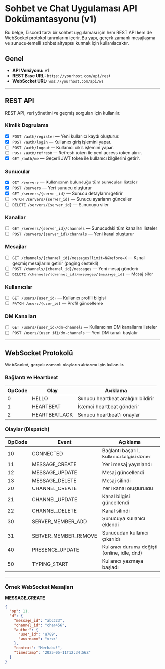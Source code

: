 # Sohbet ve Chat Uygulaması API Dokümantasyonu (v1)

Bu belge, Discord tarzı bir sohbet uygulaması için hem REST API hem de WebSocket protokol tanımlarını içerir. Bu yapı, gerçek zamanlı mesajlaşma ve sunucu-temelli sohbet altyapısı kurmak için kullanılacaktır.

## Genel

- **API Versiyonu:** v1
- **REST Base URL:** `https://yourhost.com/api/rest`
- **WebSocket URL:** `wss://yourhost.com/api/ws`

---

## REST API

REST API, veri yönetimi ve geçmiş sorguları için kullanılır.

### Kimlik Dogrulama

- [x] `POST /auth/register` — Yeni kullanıcı kaydı oluşturur.
- [x] `POST /auth/login` — Kullanıcı giriş işlemini yapar.
- [ ] `POST /auth/logout` — Kullanıcı cikis işlemini yapar.
- [ ] `POST /auth/refresh` — Refresh token ile yeni access token alınır.
- [x] `GET /auth/me` — Geçerli JWT token ile kullanıcı bilgilerini getirir.

### Sunucular

- [x] `GET /servers` — Kullanıcının bulunduğu tüm sunucuları listeler
- [x] `POST /servers` — Yeni sunucu oluşturur
- [x] `GET /servers/{server_id}` — Sunucu detaylarını getirir
- [ ] `PATCH /servers/{server_id}` — Sunucu ayarlarını günceller
- [ ] `DELETE /servers/{server_id}` — Sunucuyu siler

### Kanallar

- [ ] `GET /servers/{server_id}/channels` — Sunucudaki tüm kanalları listeler
- [ ] `POST /servers/{server_id}/channels` — Yeni kanal oluşturur

### Mesajlar

- [ ] `GET /channels/{channel_id}/messages?limit=N&before=X` — Kanal geçmiş mesajlarını getirir (paging destekli)
- [ ] `POST /channels/{channel_id}/messages` — Yeni mesaj gönderir
- [ ] `DELETE /channels/{channel_id}/messages/{message_id}` — Mesaj siler

### Kullanıcılar

- [ ] `GET /users/{user_id}` — Kullanıcı profili bilgisi
- [ ] `PATCH /users/{user_id}` — Profil güncelleme

### DM Kanalları

- [ ] `GET /users/{user_id}/dm-channels` — Kullanıcının DM kanallarını listeler
- [ ] `POST /users/{user_id}/dm-channels` — Yeni DM kanalı başlatır

---

## WebSocket Protokolü

WebSocket, gerçek zamanlı olayların aktarımı için kullanılır.

### Bağlantı ve Heartbeat

| OpCode | Olay          | Açıklama                            |
| ------ | ------------- | ----------------------------------- |
| 0      | HELLO         | Sunucu heartbeat aralığını bildirir |
| 1      | HEARTBEAT     | İstemci heartbeat gönderir          |
| 2      | HEARTBEAT_ACK | Sunucu heartbeat'i onaylar          |

### Olaylar (Dispatch)

| OpCode | Event                | Açıklama                                     |
| ------ | -------------------- | -------------------------------------------- |
| 10     | CONNECTED            | Bağlantı başarılı, kullanıcı bilgisi döner   |
| 11     | MESSAGE_CREATE       | Yeni mesaj yayınlandı                        |
| 12     | MESSAGE_UPDATE       | Mesaj güncellendi                            |
| 13     | MESSAGE_DELETE       | Mesaj silindi                                |
| 20     | CHANNEL_CREATE       | Yeni kanal oluşturuldu                       |
| 21     | CHANNEL_UPDATE       | Kanal bilgisi güncellendi                    |
| 22     | CHANNEL_DELETE       | Kanal silindi                                |
| 30     | SERVER_MEMBER_ADD    | Sunucuya kullanıcı eklendi                   |
| 31     | SERVER_MEMBER_REMOVE | Sunucudan kullanıcı çıkarıldı                |
| 40     | PRESENCE_UPDATE      | Kullanıcı durumu değişti (online, idle, dnd) |
| 50     | TYPING_START         | Kullanıcı yazmaya başladı                    |

---

### Örnek WebSocket Mesajları

**MESSAGE_CREATE**

```json
{
  "op": 11,
  "d": {
    "message_id": "abc123",
    "channel_id": "chan456",
    "author": {
      "user_id": "u789",
      "username": "eren"
    },
    "content": "Merhaba!",
    "timestamp": "2025-05-11T12:34:56Z"
  }
}
```
